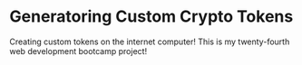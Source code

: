 # Generatoring Custom Crypto Tokens
Creating custom tokens on the internet computer! This is my twenty-fourth web development bootcamp project!
